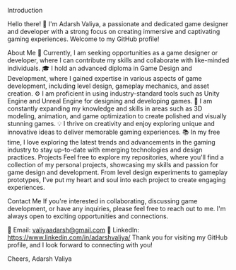 Introduction

Hello there! 👋 I'm Adarsh Valiya, a passionate and dedicated game designer and developer with a strong focus on creating immersive and captivating gaming experiences. Welcome to my GitHub profile!

About Me
💼 Currently, I am seeking opportunities as a game designer or developer, where I can contribute my skills and collaborate with like-minded individuals.
🎓 I hold an advanced diploma in Game Design and Development, where I gained expertise in various aspects of game development, including level design, gameplay mechanics, and asset creation.
⚙️ I am proficient in using industry-standard tools such as Unity Engine and Unreal Engine for designing and developing games.
🌱 I am constantly expanding my knowledge and skills in areas such as 3D modeling, animation, and game optimization to create polished and visually stunning games.
💡 I thrive on creativity and enjoy exploring unique and innovative ideas to deliver memorable gaming experiences.
📚 In my free time, I love exploring the latest trends and advancements in the gaming industry to stay up-to-date with emerging technologies and design practices.
Projects
Feel free to explore my repositories, where you'll find a collection of my personal projects, showcasing my skills and passion for game design and development. From level design experiments to gameplay prototypes, I've put my heart and soul into each project to create engaging experiences.

Contact Me
If you're interested in collaborating, discussing game development, or have any inquiries, please feel free to reach out to me. I'm always open to exciting opportunities and connections.

📧 Email: valiyaadarsh@gmail.com
💼 LinkedIn: https://www.linkedin.com/in/adarshvaliya/
Thank you for visiting my GitHub profile, and I look forward to connecting with you!

Cheers,
Adarsh Valiya
